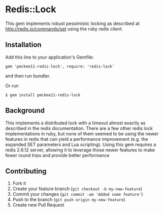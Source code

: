 # Redis::Lock

This gem implements robust pessimistic locking as described at http://redis.io/commands/set using the ruby redis client.

## Installation

Add this line to your application's Gemfile:

    gem 'pmckee11-redis-lock', require: 'redis-lock'

and then run bundler.

Or run

    $ gem install pmckee11-redis-lock

## Background

This implements a distributed lock with a timeout almost exactly as described in the redis documentation.
There are a few other redis lock implementations in ruby, but none of them seemed to be using the newer features in redis that can yield a performance improvement (e.g. the expanded SET parameters and Lua scripting). Using this gem requires a redis 2.6.12 server, allowing it to leverage those newer features to make fewer round trips and provide better performance 

## Contributing

1. Fork it
2. Create your feature branch (`git checkout -b my-new-feature`)
3. Commit your changes (`git commit -am 'Added some feature'`)
4. Push to the branch (`git push origin my-new-feature`)
5. Create new Pull Request